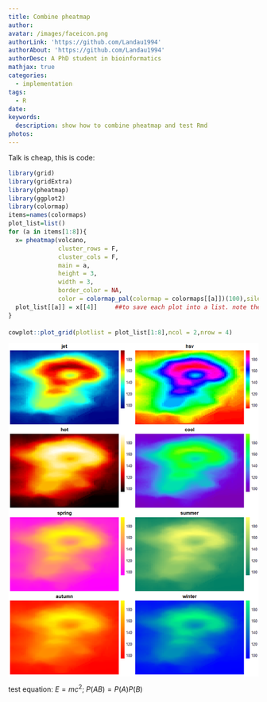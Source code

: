 ```yaml
---
title: Combine pheatmap
author:
avatar: /images/faceicon.png
authorLink: 'https://github.com/Landau1994'
authorAbout: 'https://github.com/Landau1994'
authorDesc: A PhD student in bioinformatics
mathjax: true
categories:
  - implementation
tags:
  - R
date:
keywords:
  description: show how to combine pheatmap and test Rmd
photos:
---
```


Talk is cheap, this is code:

``` r
library(grid)
library(gridExtra)
library(pheatmap)
library(ggplot2)
library(colormap)
items=names(colormaps)
plot_list=list()
for (a in items[1:8]){
  x= pheatmap(volcano,
              cluster_rows = F,
              cluster_cols = F,
              main = a,
              height = 3,
              width = 3,
              border_color = NA,
              color = colormap_pal(colormap = colormaps[[a]])(100),silent = T)
  plot_list[[a]] = x[[4]]     ##to save each plot into a list. note the [[4]]
}

cowplot::plot_grid(plotlist = plot_list[1:8],ncol = 2,nrow = 4)
```

<img src="/figure/posts/combine_pheatmap_files/figure-markdown_github/unnamed-chunk-1-1.png" style="display: block; margin: auto;" />

test equation: $E=mc^2$; $P(AB)=P(A)P(B)$
